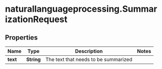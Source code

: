 # naturallanguageprocessing.SummarizationRequest

## Properties

Name | Type | Description | Notes
------------ | ------------- | ------------- | -------------
**text** | **String** | The text that needs to be summarized | 


